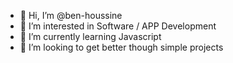 - 👋 Hi, I’m @ben-houssine
- 👀 I’m interested in Software / APP Development
- 🌱 I’m currently learning Javascript
- 💞️ I’m looking to get better though simple projects


